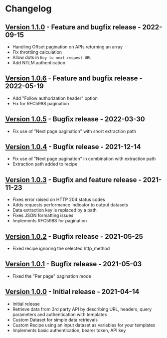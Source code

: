 # Changelog


## [Version 1.1.0](https://github.com/dataiku/dss-plugin-api-connect/releases/tag/v1.1.0) - Feature and bugfix release - 2022-09-15

- Handling Offset pagination on APIs returning an array
- Fix throttling calculation
- Allow dots in `Key to next request URL`
- Add NTLM authentication

## [Version 1.0.6](https://github.com/dataiku/dss-plugin-api-connect/releases/tag/v1.0.6) - Feature and bugfix release - 2022-05-19

- Add "Follow authorization header" option
- Fix for RFC5988 pagination

## [Version 1.0.5](https://github.com/dataiku/dss-plugin-api-connect/releases/tag/v1.0.5) - Bugfix release - 2022-03-30

- Fix use of "Next page pagination" with short extraction path

## [Version 1.0.4](https://github.com/dataiku/dss-plugin-api-connect/releases/tag/v1.0.4) - Bugfix release - 2021-12-14

- Fix use of "Next page pagination" in combination with extraction path
- Extraction path added to recipe

## [Version 1.0.3](https://github.com/dataiku/dss-plugin-api-connect/releases/tag/v1.0.3) - Bugfix and feature release - 2021-11-23

- Fixes error raised on HTTP 204 status codes
- Adds requests performance indicator to output datasets
- Data extraction key is replaced by a path
- Fixes JSON formatting issues
- Implements RFC5988 for pagination

## [Version 1.0.2](https://github.com/dataiku/dss-plugin-api-connect/releases/tag/v1.0.2) - Bugfix release - 2021-05-25

- Fixed recipe ignoring the selected http_method

## [Version 1.0.1](https://github.com/dataiku/dss-plugin-api-connect/releases/tag/v1.0.1) - Bugfix release - 2021-05-03

- Fixed the "Per page" pagination mode

## [Version 1.0.0](https://github.com/dataiku/dss-plugin-api-connect/releases/tag/v1.0.0) - Initial release - 2021-04-14

- Initial release
- Retrieve data from 3rd party API by describing URL, headers, query parameters and authentication with templates
- Custom Dataset for simple data retrievals
- Custom Recipe using an input dataset as variables for your templates
- Implements basic authentication, bearer token, API key
